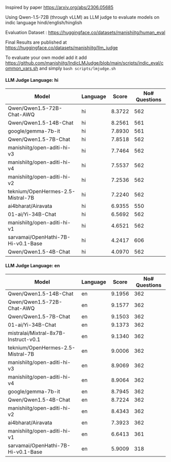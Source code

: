 Inspired by paper https://arxiv.org/abs/2306.05685

Using Qwen-1.5-72B (through vLLM) as LLM judge to evaluate models on indic language hindi/english/hinglish

Evaluation Dataset : https://huggingface.co/datasets/manishiitg/human_eval


Final Results are published at https://huggingface.co/datasets/manishiitg/llm_judge


To evaluate your own model add it add https://github.com/manishiitg/IndicLMJudge/blob/main/scripts/indic_eval/common_vars.sh 
and simply `bash scripts/lmjudge.sh`

 #### LLM Judge Language: hi 
 | Model | Language | Score | No# Questions |
 | --- | --- | --- | --- |
 | Qwen/Qwen1.5-72B-Chat-AWQ | hi | 8.3722 | 562 |
 | Qwen/Qwen1.5-14B-Chat | hi | 8.2561 | 561 |
 | google/gemma-7b-it | hi | 7.8930 | 561 |
 | Qwen/Qwen1.5-7B-Chat | hi | 7.8518 | 562 |
 | manishiitg/open-aditi-hi-v3 | hi | 7.7464 | 562 |
 | manishiitg/open-aditi-hi-v4 | hi | 7.5537 | 562 |
 | manishiitg/open-aditi-hi-v2 | hi | 7.2536 | 562 |
 | teknium/OpenHermes-2.5-Mistral-7B | hi | 7.2240 | 562 |
 | ai4bharat/Airavata | hi | 6.9355 | 550 |
 | 01-ai/Yi-34B-Chat | hi | 6.5692 | 562 |
 | manishiitg/open-aditi-hi-v1 | hi | 4.6521 | 562 |
 | sarvamai/OpenHathi-7B-Hi-v0.1-Base | hi | 4.2417 | 606 |
 | Qwen/Qwen1.5-4B-Chat | hi | 4.0970 | 562 |
 
 
 #### LLM Judge Language: en 
 | Model | Language | Score | No# Questions |
 | --- | --- | --- | --- |
 | Qwen/Qwen1.5-14B-Chat | en | 9.1956 | 362 |
 | Qwen/Qwen1.5-72B-Chat-AWQ | en | 9.1577 | 362 |
 | Qwen/Qwen1.5-7B-Chat | en | 9.1503 | 362 |
 | 01-ai/Yi-34B-Chat | en | 9.1373 | 362 |
 | mistralai/Mixtral-8x7B-Instruct-v0.1 | en | 9.1340 | 362 |
 | teknium/OpenHermes-2.5-Mistral-7B | en | 9.0006 | 362 |
 | manishiitg/open-aditi-hi-v3 | en | 8.9069 | 362 |
 | manishiitg/open-aditi-hi-v4 | en | 8.9064 | 362 |
 | google/gemma-7b-it | en | 8.7945 | 362 |
 | Qwen/Qwen1.5-4B-Chat | en | 8.7224 | 362 |
 | manishiitg/open-aditi-hi-v2 | en | 8.4343 | 362 |
 | ai4bharat/Airavata | en | 7.3923 | 362 |
 | manishiitg/open-aditi-hi-v1 | en | 6.6413 | 361 |
 | sarvamai/OpenHathi-7B-Hi-v0.1-Base | en | 5.9009 | 318 |



